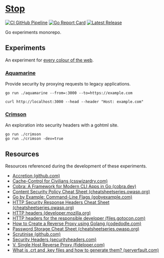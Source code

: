 # [Stop](https://github.com/dbtedman/stop)

[![CI GitHub Pipeline](https://img.shields.io/github/actions/workflow/status/dbtedman/stop/ci.yml?branch=main&style=for-the-badge&logo=github&label=ci)](https://github.com/dbtedman/stop/actions/workflows/ci.yml?query=branch%3Amain)
[![Go Report Card](https://goreportcard.com/badge/github.com/dbtedman/stop?style=for-the-badge)](https://goreportcard.com/report/github.com/dbtedman/stop)
[![Latest Release](https://img.shields.io/github/v/release/dbtedman/stop?style=for-the-badge&color=red)](https://github.com/dbtedman/stop/releases)

Go experiments monorepo.

## Experiments

An experiment for [every colour of the web](https://en.wikipedia.org/wiki/Web_colors).

### [Aquamarine](cmd/aquamarine/)

Provide security by proxying requests to legacy applications.

```shell
go run ./aquamarine --from=:3000 --to=https://example.com

curl http://localhost:3000 --head --header "Host: example.com"
```

### [Crimson](cmd/crimson/)

An exploration into security headers with a gohtml site.

```shell
go run ./crimson
go run ./crimson -dev=true
```

## Resources

Resources referenced during the development of these experiments.

- [Accretion (github.com)](https://github.com/dbtedman/accretion)
- [Cache-Control for Civilians (csswizardry.com)](https://csswizardry.com/2019/03/cache-control-for-civilians/)
- [Cobra: A Framework for Modern CLI Apps in Go (cobra.dev)](https://cobra.dev)
- [Content Security Policy Cheat Sheet (cheatsheetseries.owasp.org)](https://cheatsheetseries.owasp.org/cheatsheets/Content_Security_Policy_Cheat_Sheet.html)
- [Go by Example: Command-Line Flags (gobyexample.com)](https://gobyexample.com/command-line-flags)
- [HTTP Security Response Headers Cheat Sheet (cheatsheetseries.owasp.org)](https://cheatsheetseries.owasp.org/cheatsheets/HTTP_Headers_Cheat_Sheet.html)
- [HTTP headers (developer.mozilla.org)](https://developer.mozilla.org/en-US/docs/Web/HTTP/Headers)
- [HTTP headers for the responsible developer (files.gotocon.com)](https://files.gotocon.com/uploads/slides/conference_16/1117/original/Stefan-Judis-http-headers-for-the-responsible-developer.pdf)
- [How to Create a Reverse Proxy using Golang (codedodle.com)](https://www.codedodle.com/go-reverse-proxy-example.html)
- [Password Storage Cheat Sheet (cheatsheetseries.owasp.org)](https://cheatsheetseries.owasp.org/cheatsheets/Password_Storage_Cheat_Sheet.html)
- [Scrutinise (github.com)](https://github.com/dbtedman/scrutinise)
- [Security Headers (securityheaders.com)](https://securityheaders.com)
- [V. Single Host Reverse Proxy (fideloper.com)](https://fideloper.com/golang-single-host-reverse-proxy)
- [What is .crt and .key files and how to generate them? (serverfault.com)](https://serverfault.com/questions/224122#answer-224127)
